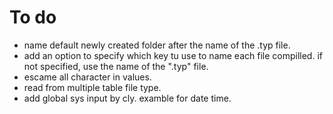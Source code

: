 

# To do
- name default newly created folder after the name of the .typ file.
- add an option to specify which key tu use to name each file compilled. if not specified, use the name of the ".typ" file.
- escame all character in values.
- read from multiple table file type.
- add global sys input by cly. examble for date time.